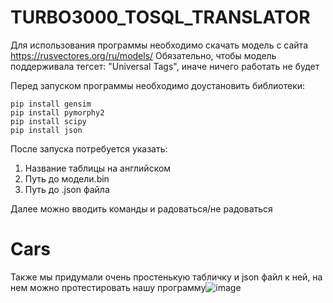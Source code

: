 # TURBO3000_TOSQL_TRANSLATOR


Для использования программы необходимо скачать модель с сайта https://rusvectores.org/ru/models/
Обязательно, чтобы модель поддерживала тегсет: "Universal Tags", иначе ничего работать не будет

Перед запуском программы необходимо доустановить библиотеки:
```
pip install gensim
pip install pymorphy2
pip install scipy
pip install json
```
После запуска потребуется указать:
1. Название таблицы на английском
2. Путь до модели.bin
3. Путь до .json файла

Далее можно вводить команды и радоваться/не радоваться

# Cars
Также мы придумали очень простенькую табличку и json файл к ней, на нем можно протестировать нашу программу![image](https://user-images.githubusercontent.com/62559964/201500228-f842714a-1931-412c-acdb-dffde58509a2.png)
